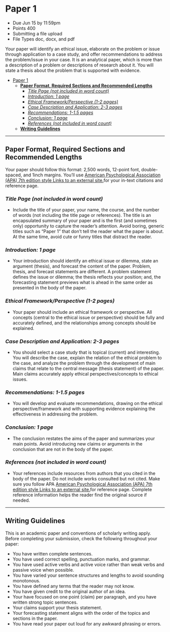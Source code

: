 # Paper 1

- Due Jun 15 by 11:59pm
- Points 400
- Submitting a file upload
- File Types doc, docx, and pdf

Your paper will identify an ethical issue, elaborate on the problem or issue through application to a case study, and offer recommendations to address the problem/issue in your case. It is an analytical paper, which is more than a description of a problem or descriptions of research about it. You will state a thesis about the problem that is supported with evidence.

- [Paper 1](#paper-1)
  - [**Paper Format, Required Sections and Recommended Lengths**](#paper-format-required-sections-and-recommended-lengths)
    - [_Title Page (not included in word count)_](#title-page-not-included-in-word-count)
    - [_Introduction: 1 page_](#introduction-1-page)
    - [_Ethical Framework/Perspective (1-2 pages)_](#ethical-frameworkperspective-1-2-pages)
    - [_Case Description and Application: 2-3 pages_](#case-description-and-application-2-3-pages)
    - [_Recommendations: 1-1.5 pages_](#recommendations-1-15-pages)
    - [_Conclusion: 1 page_](#conclusion-1-page)
    - [_References (not included in word count)_](#references-not-included-in-word-count)
  - [**Writing Guidelines**](#writing-guidelines)

---

## **Paper Format, Required Sections and Recommended Lengths**

Your paper should follow this format: 2,500 words, 12-point font, double-spaced, and 1inch margins. You’ll use [American Psychological Association (APA) 7th edition style Links to an external site.](https://csus.libguides.com/APAstyle)for your in-text citations and reference page.

### _Title Page (not included in word count)_

- Include the title of your paper, your name, the course, and the number of words (not including the title page or references). The title is an encapsulated summary of your paper and is the first (and sometimes only) opportunity to capture the reader’s attention. Avoid boring, generic titles such as “Paper 1” that don’t tell the reader what the paper is about. At the same time, avoid cute or funny titles that distract the reader.

### _Introduction: 1 page_

- Your introduction should identify an ethical issue or dilemma, state an argument (thesis), and forecast the content of the paper. Problem, thesis, and forecast statements are different. A problem statement defines the issue or dilemma; the thesis reflects your position; and, the forecasting statement previews what is ahead in the same order as presented in the body of the paper.

### _Ethical Framework/Perspective (1-2 pages)_

- Your paper should include an ethical framework or perspective. All concepts (central to the ethical issue or perspective) should be fully and accurately defined, and the relationships among concepts should be explained.

### _Case Description and Application: 2-3 pages_

- You should select a case study that is topical (current) and interesting. You will describe the case, explain the relation of the ethical problem to the case, and analyze the problem through the development of main claims that relate to the central message (thesis statement) of the paper. Main claims accurately apply ethical perspectives/concepts to ethical issues.

### _Recommendations: 1-1.5 pages_

- You will develop and evaluate recommendations, drawing on the ethical perspective/framework and with supporting evidence explaining the effectiveness in addressing the problem.

### _Conclusion: 1 page_

- The conclusion restates the aims of the paper and summarizes your main points. Avoid introducing new claims or arguments in the conclusion that are not in the body of the paper.

### _References (not included in word count)_

- Your references include resources from authors that you cited in the body of the paper. Do not include works consulted but not cited. Make sure you follow APA [American Psychological Association (APA) 7th edition style Links to an external site.](https://csus.libguides.com/APAstyle)for reference page. Complete reference information helps the reader find the original source if needed.

---

## **Writing Guidelines**

This is an academic paper and conventions of scholarly writing apply. Before completing your submission, check the following throughout your paper:

- You have written complete sentences.
- You have used correct spelling, punctuation marks, and grammar.
- You have used active verbs and active voice rather than weak verbs and passive voice when possible.
- You have varied your sentence structures and lengths to avoid sounding monotonous.
- You have defined any terms that the reader may not know.
- You have given credit to the original author of an idea.
- Your have focused on one point (claim) per paragraph, and you have written strong topic sentences.
- Your claims support your thesis statement.
- Your forecasting statement aligns with the order of the topics and sections in the paper.
- You have read your paper out loud for any awkward phrasing or errors.
